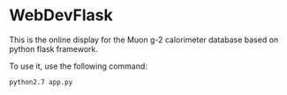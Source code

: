 # WebDevFlask

This is the online display for the Muon g-2 calorimeter database based on python flask framework.

To use it, use the following command:

`python2.7 app.py`
